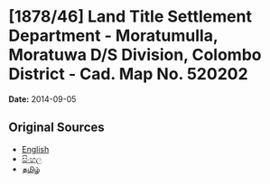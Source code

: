 # [1878/46] Land Title Settlement Department - Moratumulla, Moratuwa D/S Division, Colombo District - Cad. Map No. 520202

**Date:** 2014-09-05

## Original Sources

- [English](https://documents.gov.lk/view/extra-gazettes/2014/9/1878-46_E.pdf)
- [සිංහල](https://documents.gov.lk/view/extra-gazettes/2014/9/1878-46_S.pdf)
- [தமிழ்](https://documents.gov.lk/view/extra-gazettes/2014/9/1878-46_T.pdf)
